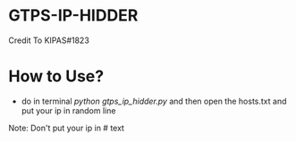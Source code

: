# GTPS-IP-HIDDER
Credit To KIPAS#1823

# How to Use?
- do in terminal *python gtps_ip_hidder.py* and then open the hosts.txt and put your ip in random line

Note: Don't put your ip in # text
